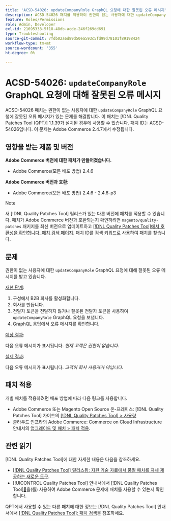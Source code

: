 ```yaml
---
title: 'ACSD-54026: updateCompanyRole GraphQL 요청에 대한 잘못된 오류 메시지'
description: ACSD-54026 패치를 적용하여 권한이 없는 사용자에 대한 updateCompanyRole GraphQL 요청에 대해 잘못된 오류 메시지가 있는 Adobe Commerce 문제를 수정합니다.
feature: Roles/Permissions
role: Admin, Developer
exl-id: 21695333-5f18-48db-acde-246f269dd691
type: Troubleshooting
source-git-commit: 7fdb02a6d89d50ea593c5fd99d78101f89198424
workflow-type: tm+mt
source-wordcount: '355'
ht-degree: 0%

---
```


# ACSD-54026: `updateCompanyRole` GraphQL 요청에 대해 잘못된 오류 메시지

ACSD-54026 패치는 권한이 없는 사용자에 대한 `updateCompanyRole` GraphQL 요청에 잘못된 오류 메시지가 있는 문제를 해결합니다. 이 패치는 [!DNL Quality Patches Tool (QPT)] 1.1.39가 설치된 경우에 사용할 수 있습니다. 패치 ID는 ACSD-54026입니다. 이 문제는 Adobe Commerce 2.4.7에서 수정됩니다.

## 영향을 받는 제품 및 버전

**Adobe Commerce 버전에 대한 패치가 만들어졌습니다.**

* Adobe Commerce(모든 배포 방법) 2.4.6

**Adobe Commerce 버전과 호환:**

* Adobe Commerce(모든 배포 방법) 2.4.6 - 2.4.6-p3

>[!NOTE]
>
>새 [!DNL Quality Patches Tool] 릴리스가 있는 다른 버전에 패치를 적용할 수 있습니다. 패치가 Adobe Commerce 버전과 호환되는지 확인하려면 `magento/quality-patches` 패키지를 최신 버전으로 업데이트하고 [[!DNL Quality Patches Tool]에서 호환성을 확인합니다. 패치 검색 페이지](https://experienceleague.adobe.com/tools/commerce-quality-patches/index.html?lang=ko). 패치 ID를 검색 키워드로 사용하여 패치를 찾습니다.

## 문제

권한이 없는 사용자에 대한 `updateCompanyRole` GraphQL 요청에 대해 잘못된 오류 메시지를 받고 있습니다.

<u>재현 단계</u>:

1. 구성에서 B2B 회사를 활성화합니다.
1. 회사를 만듭니다.
1. 전달자 토큰을 전달하지 않거나 잘못된 전달자 토큰을 사용하여 `updateCompanyRole` GraphQL 요청을 보냅니다.
1. GraphQL 응답에서 오류 메시지를 확인합니다.

<u>예상 결과</u>:

다음 오류 메시지가 표시됩니다. *현재 고객은 권한이 없습니다.*

<u>실제 결과</u>:

다음 오류 메시지가 표시됩니다. *고객이 회사 사용자가 아닙니다.*

## 패치 적용

개별 패치를 적용하려면 배포 방법에 따라 다음 링크를 사용합니다.

* Adobe Commerce 또는 Magento Open Source 온-프레미스: [!DNL Quality Patches Tool] 가이드의 [[!DNL Quality Patches Tool] > 사용량](/help/tools/quality-patches-tool/usage.md)
* 클라우드 인프라의 Adobe Commerce: Commerce on Cloud Infrastructure 안내서의 [업그레이드 및 패치 > 패치 적용](https://experienceleague.adobe.com/docs/commerce-cloud-service/user-guide/develop/upgrade/apply-patches.html?lang=ko).

## 관련 읽기

[!DNL Quality Patches Tool]에 대한 자세한 내용은 다음을 참조하세요.

* [[!DNL Quality Patches Tool] 릴리스됨: 지원 기술 자료에서 품질 패치를 자체 제공하는 새로운 도구](https://experienceleague.adobe.com/ko/docs/commerce-operations/tools/quality-patches-tool/quality-patches-tool-to-self-serve-quality-patches).
* [!UICONTROL Quality Patches Tool] 안내서에서  [!DNL Quality Patches Tool][&#128279;](/help/tools/quality-patches-tool/patches-available-in-qpt/check-patch-for-magento-issue-with-magento-quality-patches.md)을(를) 사용하여 Adobe Commerce 문제에 패치를 사용할 수 있는지 확인합니다.


QPT에서 사용할 수 있는 다른 패치에 대한 정보는 [!DNL Quality Patches Tool] 안내서에서 [[!DNL Quality Patches Tool]: 패치 검색](https://experienceleague.adobe.com/tools/commerce-quality-patches/index.html?lang=ko)을 참조하세요.

